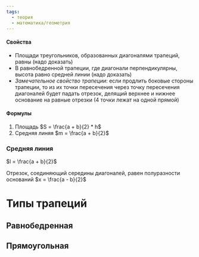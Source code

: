 ```yaml
---
tags:
  - теория
  - математика/геометрия
---
```

#### Свойства
- Площади треугольников, образованных диагоналями трапеций, равны (надо доказать)
- В равнобедренной трапеции, где диагонали перпендикулярны, высота равно средней линии (надо доказать)
- *Замечательное свойство трапеции*: если продлить боковые стороны трапеции, то из их точки пересечения через точку пересечения диагоналей будет падать отрезок, делящий верхнее и нижнее основание на равные отрезки (4 точки лежат на одной прямой)

#### Формулы
1. Площадь
	$S = \frac{a + b}{2} * h$
2. Средняя линяя
	$m = \frac{a + b}{2}$

### Средняя линия

$l = \frac{a + b}{2}$

Отрезок, соединяющий середины диагоналей, равен полуразности оснований
	$x = \frac{a - b}{2}$

# Типы трапеций

## Равнобедренная



## Прямоугольная

